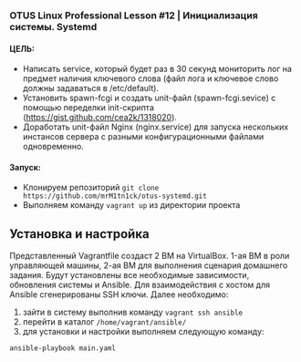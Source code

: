 ### OTUS Linux Professional Lesson #12 | Инициализация системы. Systemd

#### ЦЕЛЬ:
* Написать service, который будет раз в 30 секунд мониторить лог на предмет наличия ключевого слова (файл лога и ключевое слово должны задаваться в /etc/default).
* Установить spawn-fcgi и создать unit-файл (spawn-fcgi.sevice) с помощью переделки init-скрипта (https://gist.github.com/cea2k/1318020).
* Доработать unit-файл Nginx (nginx.service) для запуска нескольких инстансов сервера с разными конфигурационными файлами одновременно.

#### Запуск:
- Клонируем репозиторий `git clone https://github.com/mrM1tn1ck/otus-systemd.git`
- Выполняем команду `vagrant up` из директории проекта

## Установка и настройка
Представленный Vagrantfile создаст 2 ВМ на VirtualBox. 
1-ая ВМ в роли управляющей машины, 2-ая ВМ для выполнения сценария домашнего задания.
Будут установлены все необходимые зависимости, обновления системы и Ansible.
Для взаимодействия с хостом для Ansible сгенерированы SSH ключи. 
Далее необходимо:
1. зайти в систему выполнив команду `vagrant ssh ansible`
2. перейти в каталог `/home/vagrant/ansible/` 
3. для установки и настройки выполняем следующую команду:
```
ansible-playbook main.yaml
```